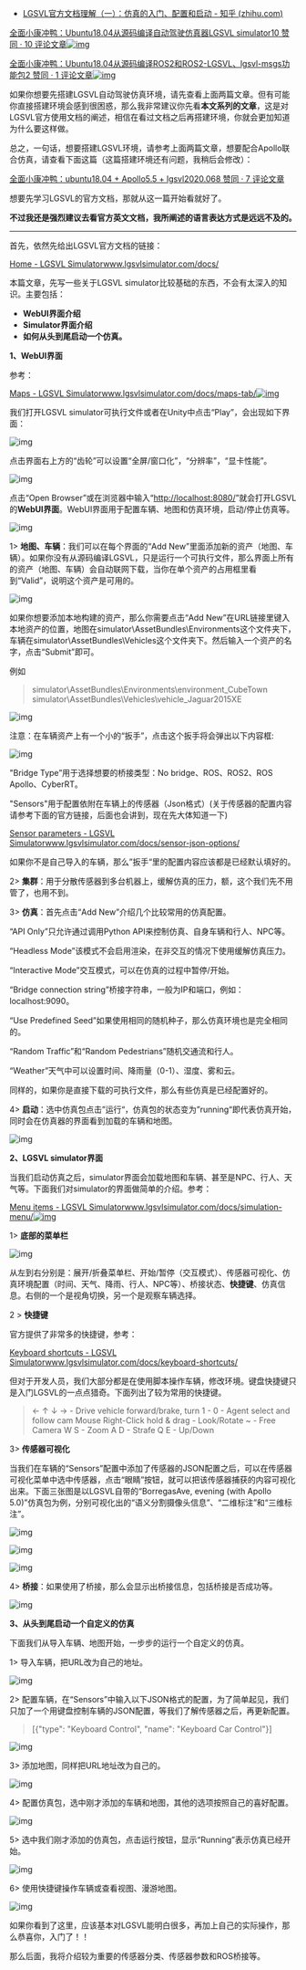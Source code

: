 - [LGSVL官方文档理解（一）：仿真的入门、配置和启动 - 知乎 (zhihu.com)](https://zhuanlan.zhihu.com/p/350301593)

[全面小康冲鸭：Ubuntu18.04从源码编译自动驾驶仿真器LGSVL simulator10 赞同 · 10 评论文章![img](https://pic2.zhimg.com/v2-7ced3f2ef7ac3d3b2047286ffe2d7c0d_180x120.jpg)](https://zhuanlan.zhihu.com/p/350031359)

[全面小康冲鸭：Ubuntu18.04从源码编译ROS2和ROS2-LGSVL、lgsvl-msgs功能包2 赞同 · 1 评论文章![img](https://pic2.zhimg.com/v2-7ced3f2ef7ac3d3b2047286ffe2d7c0d_180x120.jpg)](https://zhuanlan.zhihu.com/p/350182465)

如果你想要先搭建LGSVL自动驾驶仿真环境，请先查看上面两篇文章。但有可能你直接搭建环境会感到很困惑，那么我非常建议你先看**本文系列的文章**，这是对LGSVL官方使用文档的阐述，相信在看过文档之后再搭建环境，你就会更加知道为什么要这样做。

总之，一句话，想要搭建LGSVL环境，请参考上面两篇文章，想要配合Apollo联合仿真，请查看下面这篇（这篇搭建环境还有问题，我稍后会修改）：

[全面小康冲鸭：ubuntu18.04 + Apollo5.5 + lgsvl2020.068 赞同 · 7 评论文章](https://zhuanlan.zhihu.com/p/215272152)

想要先学习LGSVL的官方文档，那就从这一篇开始看就好了。

**不过我还是强烈建议去看官方英文文档，我所阐述的语言表达方式是远远不及的。**

------

首先，依然先给出LGSVL官方文档的链接：

[Home - LGSVL Simulatorwww.lgsvlsimulator.com/docs/](https://link.zhihu.com/?target=https%3A//www.lgsvlsimulator.com/docs/)

本篇文章，先写一些关于LGSVL simulator比较基础的东西，不会有太深入的知识。主要包括：

- **WebUI界面介绍**
- **Simulator界面介绍**
- **如何从头到尾启动一个仿真。**

**1、WebUI界面**

参考：

[Maps - LGSVL Simulatorwww.lgsvlsimulator.com/docs/maps-tab/![img](https://pic2.zhimg.com/v2-f93d715990f403076e53ea96eb05dead_180x120.jpg)](https://link.zhihu.com/?target=https%3A//www.lgsvlsimulator.com/docs/maps-tab/)

我们打开LGSVL simulator可执行文件或者在Unity中点击“Play”，会出现如下界面：

![img](https://pic4.zhimg.com/80/v2-7196e4755abab60d3c4689e277d64363_720w.jpg)

点击界面右上方的“齿轮”可以设置“全屏/窗口化”，“分辨率”，“显卡性能”。

![img](https://pic2.zhimg.com/80/v2-f84d76c737a01dd962709c1782fbe3bd_720w.jpg)

点击“Open Browser”或在浏览器中输入“[http://localhost:8080/](https://link.zhihu.com/?target=http%3A//localhost%3A8080/)”就会打开LGSVL的**WebUI界面**。WebUI界面用于配置车辆、地图和仿真环境，启动/停止仿真等。

![img](https://pic2.zhimg.com/80/v2-8b9698ba3e0d6837e2109df4a2138979_720w.jpg)

1> **地图、车辆**：我们可以在每个界面的“Add New”里面添加新的资产（地图、车辆）。如果你没有从源码编译LGSVL，只是运行一个可执行文件，那么界面上所有的资产（地图、车辆）会自动联网下载，当你在单个资产的占用框里看到“Valid”，说明这个资产是可用的。

![img](https://pic1.zhimg.com/80/v2-4c79055ce95cde061d9c3edc7b01b8dc_720w.png)

如果你想要添加本地构建的资产，那么你需要点击“Add New”在URL链接里键入本地资产的位置，地图在simulator\AssetBundles\Environments这个文件夹下，车辆在simulator\AssetBundles\Vehicles这个文件夹下。然后输入一个资产的名字，点击“Submit”即可。

例如

> simulator\AssetBundles\Environments\environment_CubeTown
> simulator\AssetBundles\Vehicles\vehicle_Jaguar2015XE

![img](https://pic4.zhimg.com/80/v2-5a9ae7e528a1fe46f701df41631abe13_720w.jpg)



注意：在车辆资产上有一个小的“扳手”，点击这个扳手将会弹出以下内容框:

![img](https://pic4.zhimg.com/80/v2-32930f07ff194fb081b48da8724f9913_720w.jpg)

"Bridge Type”用于选择想要的桥接类型：No bridge、ROS、ROS2、ROS Apollo、CyberRT。

"Sensors"用于配置依附在车辆上的传感器（Json格式）(关于传感器的配置内容请参考下面的官方链接，后面也会讲到，现在先大体知道一下)

[Sensor parameters - LGSVL Simulatorwww.lgsvlsimulator.com/docs/sensor-json-options/](https://link.zhihu.com/?target=https%3A//www.lgsvlsimulator.com/docs/sensor-json-options/)

如果你不是自己导入的车辆，那么”扳手“里的配置内容应该都是已经默认填好的。

2> **集群**：用于分散传感器到多台机器上，缓解仿真的压力，额，这个我们先不用管了，也用不到。

3> **仿真**：首先点击“Add New”介绍几个比较常用的仿真配置。

“API Only”只允许通过调用Python API来控制仿真、自身车辆和行人、NPC等。

“Headless Mode”该模式不会启用渲染，在非交互的情况下使用缓解仿真压力。

“Interactive Mode”交互模式，可以在仿真的过程中暂停/开始。

“Bridge connection string”桥接字符串，一般为IP和端口，例如：localhost:9090。

“Use Predefined Seed”如果使用相同的随机种子，那么仿真环境也是完全相同的。

“Random Traffic”和“Random Pedestrians”随机交通流和行人。

“Weather”天气中可以设置时间、降雨量（0-1）、湿度、雾和云。

同样的，如果你是直接下载的可执行文件，那么有些仿真是已经配置好的。

4> **启动**：选中仿真包点击”运行“，仿真包的状态变为”running“即代表仿真开始，同时会在仿真器的界面看到加载的车辆和地图。

![img](https://pic3.zhimg.com/80/v2-8e2e93ad1bd91f5c0dbe0807e01ac42a_720w.jpg)

**2、LGSVL simulator界面**

当我们启动仿真之后，simulator界面会加载地图和车辆、甚至是NPC、行人、天气等。下面我们对simulator的界面做简单的介绍。参考：

[Menu items - LGSVL Simulatorwww.lgsvlsimulator.com/docs/simulation-menu/![img](https://pic1.zhimg.com/v2-c72db7377214bb61d24608c9bbc408e4_180x120.jpg)](https://link.zhihu.com/?target=https%3A//www.lgsvlsimulator.com/docs/simulation-menu/)

1> **底部的菜单栏**

![img](https://pic2.zhimg.com/80/v2-7d680870964e8bd6d970451b009265d5_720w.png)

从左到右分别是：展开/折叠菜单栏、开始/暂停（交互模式）、传感器可视化、仿真环境配置（时间、天气、降雨、行人、NPC等）、桥接状态、**快捷键**、仿真信息。右侧的一个是视角切换，另一个是观察车辆选择。

2 > **快捷键**

官方提供了非常多的快捷键，参考：

[Keyboard shortcuts - LGSVL Simulatorwww.lgsvlsimulator.com/docs/keyboard-shortcuts/](https://link.zhihu.com/?target=https%3A//www.lgsvlsimulator.com/docs/keyboard-shortcuts/)

但对于开发人员，我们大部分都是在使用脚本操作车辆，修改环境。键盘快捷键只是入门LGSVL的一点点猎奇。下面列出了较为常用的快捷键。

> ← ↑ ↓ → - Drive vehicle forward/brake, turn
> 1 - 0 - Agent select and follow cam
> Mouse Right-Click hold & drag - Look/Rotate
> ~ - Free Camera
> W S - Zoom
> A D - Strafe
> Q E - Up/Down

3> **传感器可视化**

当我们在车辆的“Sensors”配置中添加了传感器的JSON配置之后，可以在传感器可视化菜单中选中传感器，点击“眼睛”按钮，就可以把该传感器捕获的内容可视化出来。下面三张图是以LGSVL自带的“BorregasAve, evening (with Apollo 5.0)”仿真包为例，分别可视化出的“语义分割摄像头信息”、“二维标注”和“三维标注”。

![img](https://pic3.zhimg.com/80/v2-d6a095b8cbcb682cf99826bbdbbc3cfe_720w.jpg)

![img](https://pic4.zhimg.com/80/v2-c67e5f51b4b735797f59260605f62c4f_720w.jpg)

![img](https://pic2.zhimg.com/80/v2-1ad7b00c1f828dc90b2043238c9dd9c1_720w.jpg)

4> **桥接**：如果使用了桥接，那么会显示出桥接信息，包括桥接是否成功等。

![img](https://pic1.zhimg.com/80/v2-73f88038a1cf3694d38c5a38bb5de138_720w.jpg)

**3、从头到尾启动一个自定义的仿真**

下面我们从导入车辆、地图开始，一步步的运行一个自定义的仿真。

1> 导入车辆，把URL改为自己的地址。

![img](https://pic2.zhimg.com/80/v2-aa94160c2409aa248fe8c97385b55d09_720w.jpg)

2> 配置车辆，在“Sensors”中输入以下JSON格式的配置，为了简单起见，我们只加了一个用键盘控制车辆的JSON配置，等我们了解传感器之后，再更新配置。

> [{"type": "Keyboard Control", "name": "Keyboard Car Control"}]

![img](https://pic2.zhimg.com/80/v2-3a252509e5e338595a5982bf1cfcd91d_720w.jpg)

3> 添加地图，同样把URL地址改为自己的。

![img](https://pic1.zhimg.com/80/v2-db6f9be8f713d8fb99446e9b05d75828_720w.jpg)

4> 配置仿真包，选中刚才添加的车辆和地图，其他的选项按照自己的喜好配置。

![img](https://pic2.zhimg.com/80/v2-63fa8aa300b6dd349262dfe64c4f39dd_720w.jpg)

5> 选中我们刚才添加的仿真包，点击运行按钮，显示“Running”表示仿真已经开始。

![img](https://pic1.zhimg.com/80/v2-25eea837a3fcf4634f4b427c4338f024_720w.jpg)

6> 使用快捷键操作车辆或查看视图、漫游地图。

![img](https://pic2.zhimg.com/80/v2-d223feeb081650861bb1cd86d7a0c04d_720w.jpg)

如果你看到了这里，应该基本对LGSVL能明白很多，再加上自己的实际操作，那么恭喜你，入门了！！

那么后面，我将介绍较为重要的传感器分类、传感器参数和ROS桥接等。